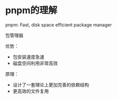 # pnpm的理解

pnpm: Fast, disk space efficient package manager

包管理器

优势：

- 包安装速度急速
- 磁盘空间利用非常高效

原理：

- 设计了一套理论上更加完善的依赖结构
- 更高效的文件复用